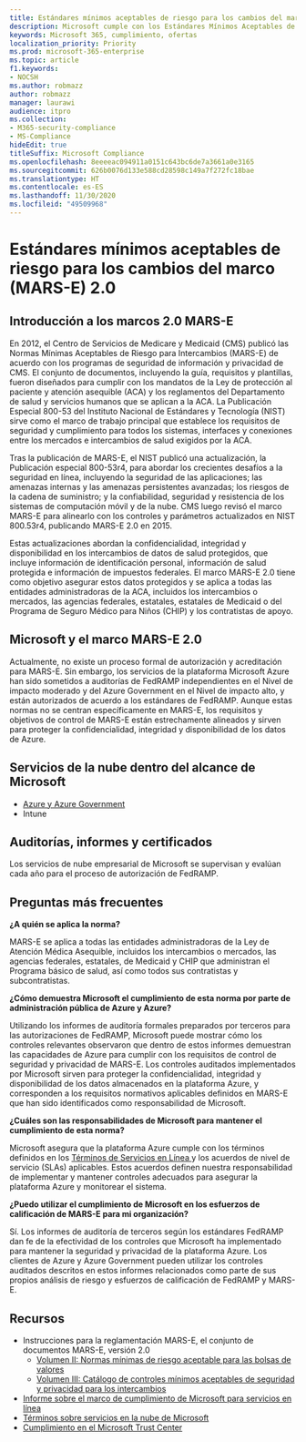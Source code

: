 ```yaml
---
title: Estándares mínimos aceptables de riesgo para los cambios del marco (MARS-E) 2.0
description: Microsoft cumple con los Estándares Mínimos Aceptables de los Estados Unidos. de Riesgo para cambios (MARS-E).
keywords: Microsoft 365, cumplimiento, ofertas
localization_priority: Priority
ms.prod: microsoft-365-enterprise
ms.topic: article
f1.keywords:
- NOCSH
ms.author: robmazz
author: robmazz
manager: laurawi
audience: itpro
ms.collection:
- M365-security-compliance
- MS-Compliance
hideEdit: true
titleSuffix: Microsoft Compliance
ms.openlocfilehash: 8eeeeac094911a0151c643bc6de7a3661a0e3165
ms.sourcegitcommit: 626b0076d133e588cd28598c149a7f272fc18bae
ms.translationtype: HT
ms.contentlocale: es-ES
ms.lasthandoff: 11/30/2020
ms.locfileid: "49509968"
---
```

# <a name="minimum-acceptable-risk-standards-for-exchanges-mars-e-20-framework"></a>Estándares mínimos aceptables de riesgo para los cambios del marco (MARS-E) 2.0

## <a name="mars-e-20-framework-overview"></a>Introducción a los marcos 2.0 MARS-E 

En 2012, el Centro de Servicios de Medicare y Medicaid (CMS) publicó las Normas Mínimas Aceptables de Riesgo para Intercambios (MARS-E) de acuerdo con los programas de seguridad de información y privacidad de CMS. El conjunto de documentos, incluyendo la guía, requisitos y plantillas, fueron diseñados para cumplir con los mandatos de la Ley de protección al paciente y atención asequible (ACA) y los reglamentos del Departamento de salud y servicios humanos que se aplican a la ACA. La Publicación Especial 800-53 del Instituto Nacional de Estándares y Tecnología (NIST) sirve como el marco de trabajo principal que establece los requisitos de seguridad y cumplimiento para todos los sistemas, interfaces y conexiones entre los mercados e intercambios de salud exigidos por la ACA.

Tras la publicación de MARS-E, el NIST publicó una actualización, la Publicación especial 800-53r4, para abordar los crecientes desafíos a la seguridad en línea, incluyendo la seguridad de las aplicaciones; las amenazas internas y las amenazas persistentes avanzadas; los riesgos de la cadena de suministro; y la confiabilidad, seguridad y resistencia de los sistemas de computación móvil y de la nube. CMS luego revisó el marco MARS-E para alinearlo con los controles y parámetros actualizados en NIST 800.53r4, publicando MARS-E 2.0 en 2015.

Estas actualizaciones abordan la confidencialidad, integridad y disponibilidad en los intercambios de datos de salud protegidos, que incluye información de identificación personal, información de salud protegida e información de impuestos federales. El marco MARS-E 2.0 tiene como objetivo asegurar estos datos protegidos y se aplica a todas las entidades administradoras de la ACA, incluidos los intercambios o mercados, las agencias federales, estatales, estatales de Medicaid o del Programa de Seguro Médico para Niños (CHIP) y los contratistas de apoyo.

## <a name="microsoft-and-mars-e-20-framework"></a>Microsoft y el marco MARS-E 2.0 

Actualmente, no existe un proceso formal de autorización y acreditación para MARS-E. Sin embargo, los servicios de la plataforma Microsoft Azure han sido sometidos a auditorías de FedRAMP independientes en el Nivel de impacto moderado y del Azure Government en el Nivel de impacto alto, y están autorizados de acuerdo a los estándares de FedRAMP. Aunque estas normas no se centran específicamente en MARS-E, los requisitos y objetivos de control de MARS-E están estrechamente alineados y sirven para proteger la confidencialidad, integridad y disponibilidad de los datos de Azure.

## <a name="microsoft-in-scope-cloud-services"></a>Servicios de la nube dentro del alcance de Microsoft

- [Azure y Azure Government](https://aka.ms/AzureCompliance)
- Intune

## <a name="audits-reports-and-certificates"></a>Auditorías, informes y certificados

Los servicios de nube empresarial de Microsoft se supervisan y evalúan cada año para el proceso de autorización de FedRAMP.

## <a name="frequently-asked-questions"></a>Preguntas más frecuentes

**¿A quién se aplica la norma?**

MARS-E se aplica a todas las entidades administradoras de la Ley de Atención Médica Asequible, incluidos los intercambios o mercados, las agencias federales, estatales, de Medicaid y CHIP que administran el Programa básico de salud, así como todos sus contratistas y subcontratistas.

**¿Cómo demuestra Microsoft el cumplimiento de esta norma por parte de administración pública de Azure y Azure?**

Utilizando los informes de auditoría formales preparados por terceros para las autorizaciones de FedRAMP, Microsoft puede mostrar cómo los controles relevantes observaron que dentro de estos informes demuestran las capacidades de Azure para cumplir con los requisitos de control de seguridad y privacidad de MARS-E. Los controles auditados implementados por Microsoft sirven para proteger la confidencialidad, integridad y disponibilidad de los datos almacenados en la plataforma Azure, y corresponden a los requisitos normativos aplicables definidos en MARS-E que han sido identificados como responsabilidad de Microsoft.

**¿Cuáles son las responsabilidades de Microsoft para mantener el cumplimiento de esta norma?**

Microsoft asegura que la plataforma Azure cumple con los términos definidos en los [Términos de Servicios en Línea ](https://www.microsoftvolumelicensing.com/DocumentSearch.aspx?Mode=3&DocumentTypeId=31)y los acuerdos de nivel de servicio (SLAs) aplicables. Estos acuerdos definen nuestra responsabilidad de implementar y mantener controles adecuados para asegurar la plataforma Azure y monitorear el sistema.

**¿Puedo utilizar el cumplimiento de Microsoft en los esfuerzos de calificación de MARS-E para mi organización?**

Sí. Los informes de auditoría de terceros según los estándares FedRAMP dan fe de la efectividad de los controles que Microsoft ha implementado para mantener la seguridad y privacidad de la plataforma Azure. Los clientes de Azure y Azure Government pueden utilizar los controles auditados descritos en estos informes relacionados como parte de sus propios análisis de riesgo y esfuerzos de calificación de FedRAMP y MARS-E.

## <a name="resources"></a>Recursos

- Instrucciones para la reglamentación MARS-E, el conjunto de documentos MARS-E, versión 2.0
    - [Volumen II: Normas mínimas de riesgo aceptable para las bolsas de valores](https://www.cms.gov/CCIIO/Resources/Regulations-and-Guidance/Downloads/2-MARS-E-v2-0-Minimum-Acceptable-Risk-Standards-for-Exchanges-11102015.pdf)
    - [Volumen III: Catálogo de controles mínimos aceptables de seguridad y privacidad para los intercambios](https://www.cms.gov/CCIIO/Resources/Regulations-and-Guidance/Downloads/3-MARS-E-v2-0-Catalog-of-Security-and-Privacy-Controls-11102015.pdf)
- [Informe sobre el marco de cumplimiento de Microsoft para servicios en línea](https://aka.ms/compliance-framework)
- [Términos sobre servicios en la nube de Microsoft](https://www.microsoftvolumelicensing.com/DocumentSearch.aspx?Mode=3&DocumentTypeId=31)
- [Cumplimiento en el Microsoft Trust Center](https://www.microsoft.com/trust-center/compliance/compliance-overview)
